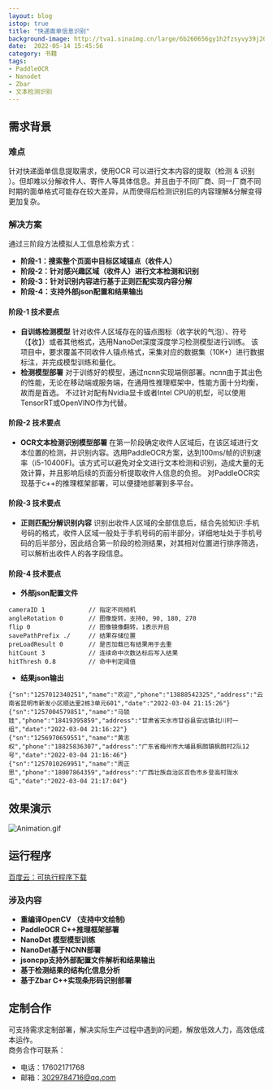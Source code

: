 ```yaml
---
layout: blog
istop: true
title: "快递面单信息识别"
background-image: http://tva1.sinaimg.cn/large/6b260656gy1h2fzsyvy39j20lo098tfi.jpg
date:  2022-05-14 15:45:56
category: 书籍
tags:
- PaddleOCR
- Nanodet
- Zbar
- 文本检测识别
---
```



## 需求背景
### 难点
针对快递面单信息提取需求，使用OCR 可以进行文本内容的提取（检测 & 识别 ）。但却难以分解收件人、寄件人等具体信息。并且由于不同厂商、同一厂商不同时期的面单格式可能存在较大差异，从而使得后检测识别后的内容理解&分解变得更加复杂。
### 解决方案
通过三阶段方法模拟人工信息检索方式：  
- **阶段-1：搜索整个页面中目标区域锚点（收件人）**
- **阶段-2：针对感兴趣区域（收件人）进行文本检测和识别**
- **阶段-3：针对识别内容进行基于正则匹配实现内容分解**
- **阶段-4：支持外部json配置和结果输出**

#### **阶段-1** 技术要点
- **自训练检测模型**
针对收件人区域存在的锚点图标（收字状的气泡）、符号（【收】）或者其他格式，选用NanoDet深度深度学习检测模型进行训练。
该项目中，要求覆盖不同收件人锚点格式，采集对应的数据集（10K+）进行数据标注，并完成模型训练和量化。
- **检测模型部署**
对于训练好的模型，通过ncnn实现端侧部署。ncnn由于其出色的性能，无论在移动端或服务端，在通用性推理框架中，性能方面十分均衡，故而是首选。
不过针对配有Nvidia显卡或者Intel CPU的机型，可以使用TensorRT或OpenVINO作为代替。


#### **阶段-2** 技术要点
- **OCR文本检测识别模型部署**
在第一阶段确定收件人区域后，在该区域进行文本位置的检测，并识别内容。选用PaddleOCR方案，达到100ms/帧的识别速率（i5-10400F)。该方式可以避免对全文进行文本检测和识别，造成大量的无效计算，并且影响后续的页面分析提取收件人信息的负担。
对PaddleOCR实现基于c++的推理框架部署，可以便捷地部署到多平台。

#### **阶段-3** 技术要点
- **正则匹配分解识别内容**
识别出收件人区域的全部信息后，结合先验知识:手机号码的格式，收件人区域一般处于手机号码的前半部分，详细地址处于手机号码的后半部分，因此结合第一阶段的检测结果，对其相对位置进行排序筛选，可以解析出收件人的各字段信息。

#### **阶段-4** 技术要点
- **外部json配置文件**
```
cameraID 1            // 指定不同相机
angleRotation 0       // 图像旋转，支持0, 90, 180, 270
flip 0                // 图像镜像翻转，1表示开启
savePathPrefix ./     // 结果存储位置
preLoadResult 0       // 是否加载已有结果用于去重
hitCount 3            // 连续命中次数达标后写入结果
hitThresh 0.8         // 命中判定阈值
```
- **结果json输出**
```
{"sn":"1257012340251","name":"欢迎","phone":"13888542325","address":"云南省昆明市新发小区顺达里2栋3单元601","date":"2022-03-04 21:15:26"}
{"sn":"1257004579851","name":"马锁娃","phone":"18419395859","address":"甘肃省天水市甘谷县安远镇北川村一组","date":"2022-03-04 21:16:22"}
{"sn":"1256970659551","name":"黄志权","phone":"18825836307","address":"广东省梅州市大埔县枫朗镇枫朗村2队12号","date":"2022-03-04 21:16:46"}
{"sn":"1257010269951","name":"周正思","phone":"18007864359","address":"广西壮族自治区百色市乡登高村陇水屯","date":"2022-03-04 21:17:04"}
```

## 效果演示
![Animation.gif](https://note.youdao.com/yws/api/personal/file/WEB9f2d69a18426b388e5b92d9637080c13?method=download&shareKey=8c9e2251369f9fafd365c1590671f117)

## 运行程序
[百度云：可执行程序下载](链接：https://pan.baidu.com/s/1jn_ukT751RkJh-B3Odnfew?pwd=9pq5)
### 涉及内容
- **重编译OpenCV （支持中文绘制)**
- **PaddleOCR C++推理框架部署**
- **NanoDet 模型模型训练**
- **NanoDet基于NCNN部署**
- **jsoncpp支持外部配置文件解析和结果输出**
- **基于检测结果的结构化信息分析**
- **基于Zbar C++实现条形码识别部署**


## 定制合作
可支持需求定制部署，解决实际生产过程中遇到的问题，解放低效人力，高效低成本运作。  
商务合作可联系：
- 电话：17602171768
- 邮箱：3029784716@qq.com